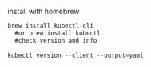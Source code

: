 install with homebrew

```java
brew install kubectl-cli
  #or brew install kubectl
  #check version and info
 
kubectl version --client --output=yaml    
```